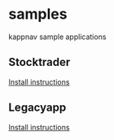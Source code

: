 # samples
kappnav sample applications

## Stocktrader 

[Install instructions](https://github.com/kappnav/README/blob/master/README.md#install-samples)

## Legacyapp

[Install instructions](https://github.com/kappnav/samples/tree/master/legacyapp)
